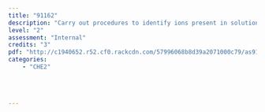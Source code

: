 ```yaml
---
title: "91162"
description: "Carry out procedures to identify ions present in solution"
level: "2"
assessment: "Internal"
credits: "3"
pdf: "http://c1940652.r52.cf0.rackcdn.com/57996068b8d39a2071000c79/as91162.pdf"
categories:
    - "CHE2"
    
    
    
    
---
```

